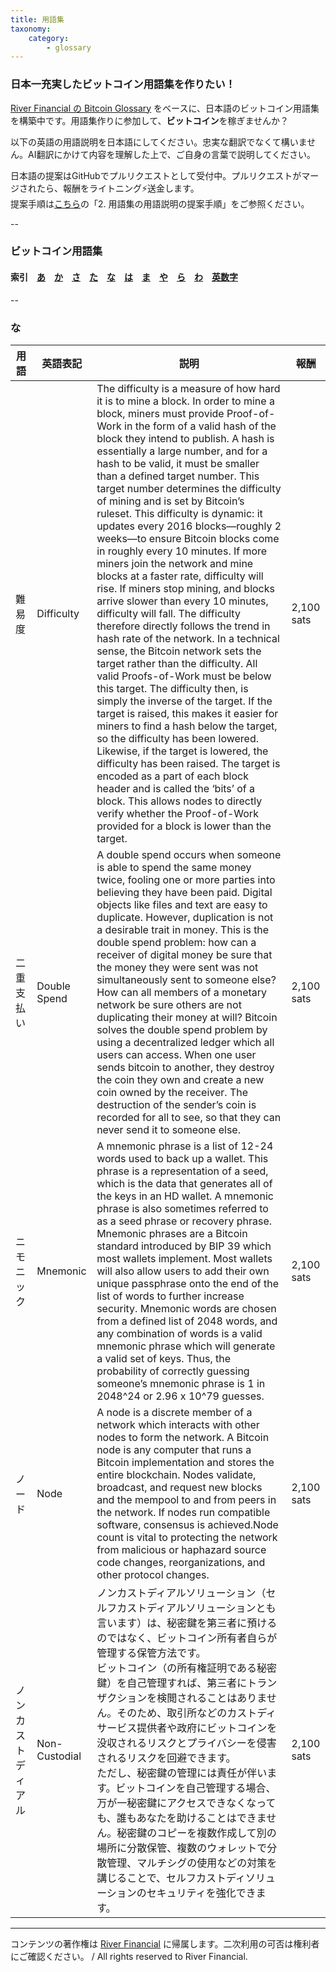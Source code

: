 ```yaml
---
title: 用語集
taxonomy:
    category:
        - glossary
---
```


### 日本一充実したビットコイン用語集を作りたい！

[River Financial の Bitcoin Glossary](https://river.com/learn/terms/) をベースに、日本語のビットコイン用語集を構築中です。用語集作りに参加して、**ビットコイン**を稼ぎませんか？

以下の英語の用語説明を日本語にしてください。忠実な翻訳でなくて構いません。AI翻訳にかけて内容を理解した上で、ご自身の言葉で説明してください。

日本語の提案はGitHubでプルリクエストとして受付中。プルリクエストがマージされたら、報酬をライトニング⚡️送金します。<br>
提案手順は[こちら](https://github.com/lostinbitcoin/categories/wiki)の「2. 用語集の用語説明の提案手順」をご参照ください。

--
### ビットコイン用語集
#### 索引　[あ](http://lostinbitcoin.jp.testrs.jp/staging/glossary/glossary-a/#a)　[か](http://lostinbitcoin.jp.testrs.jp/staging/glossary/glossary-ka/#ka)　[さ](http://lostinbitcoin.jp.testrs.jp/staging/glossary/glossary-sa/#sa)　[た](http://lostinbitcoin.jp.testrs.jp/staging/glossary/glossary-ta/#ta)　[な](http://lostinbitcoin.jp.testrs.jp/staging/glossary/glossary-na/#na)　[は](http://lostinbitcoin.jp.testrs.jp/staging/glossary/glossary-ha/#ha)　[ま](http://lostinbitcoin.jp.testrs.jp/staging/glossary/glossary-ma/#ma)　[や](http://lostinbitcoin.jp.testrs.jp/staging/glossary/glossary-ya/#ya)　[ら](http://lostinbitcoin.jp.testrs.jp/staging/glossary/glossary-ra/#ra)　</a>[わ](http://lostinbitcoin.jp.testrs.jp/staging/glossary/glossary-wa/#wa)　[英数字](http://lostinbitcoin.jp.testrs.jp/staging/glossary/glossary-number/#number)
--

### <a id="na"></a>な

|  用語  |  英語表記  |  説明  |  報酬  |
| ---- | ---- | ---- |---- |
|<a id="difficulty"></a>難易度| Difficulty|The difficulty is a measure of how hard it is to mine a block. In order to mine a block, miners must provide Proof-of-Work in the form of a valid hash of the block they intend to publish. A hash is essentially a large number, and for a hash to be valid, it must be smaller than a defined target number. This target number determines the difficulty of mining and is set by Bitcoin’s ruleset. This difficulty is dynamic: it updates every 2016 blocks—roughly 2 weeks—to ensure Bitcoin blocks come in roughly every 10 minutes. If more miners join the network and mine blocks at a faster rate, difficulty will rise. If miners stop mining, and blocks arrive slower than every 10 minutes, difficulty will fall. The difficulty therefore directly follows the trend in hash rate of the network. In a technical sense, the Bitcoin network sets the target rather than the difficulty. All valid Proofs-of-Work must be below this target. The difficulty then, is simply the inverse of the target. If the target is raised, this makes it easier for miners to find a hash below the target, so the difficulty has been lowered. Likewise, if the target is lowered, the difficulty has been raised. The target is encoded as a part of each block header and is called the ‘bits’ of a block. This allows nodes to directly verify whether the Proof-of-Work provided for a block is lower than the target.| 2,100 sats  |
|<a id="double_spend"></a>二重支払い| Double Spend |A double spend occurs when someone is able to spend the same money twice, fooling one or more parties into believing they have been paid. Digital objects like files and text are easy to duplicate. However, duplication is not a desirable trait in money. This is the double spend problem: how can a receiver of digital money be sure that the money they were sent was not simultaneously sent to someone else? How can all members of a monetary network be sure others are not duplicating their money at will? Bitcoin solves the double spend problem by using a decentralized ledger which all users can access. When one user sends bitcoin to another, they destroy the coin they own and create a new coin owned by the receiver. The destruction of the sender’s coin is recorded for all to see, so that they can never send it to someone else.| 2,100 sats  |
|<a id="mnemonic"></a>ニモニック| Mnemonic| A mnemonic phrase is a list of 12-24 words used to back up a wallet. This phrase is a representation of a seed, which is the data that generates all of the keys in an HD wallet. A mnemonic phrase is also sometimes referred to as a seed phrase or recovery phrase. Mnemonic phrases are a Bitcoin standard introduced by BIP 39 which most wallets implement. Most wallets will also allow users to add their own unique passphrase onto the end of the list of words to further increase security. Mnemonic words are chosen from a defined list of 2048 words, and any combination of words is a valid mnemonic phrase which will generate a valid set of keys. Thus, the probability of correctly guessing someone’s mnemonic phrase is 1 in 2048^24 or 2.96 x 10^79 guesses.| 2,100 sats  |
|<a id="node"></a>ノード|  Node |  A node is a discrete member of a network which interacts with other nodes to form the network. A Bitcoin node is any computer that runs a Bitcoin implementation and stores the entire blockchain. Nodes validate, broadcast, and request new blocks and the mempool to and from peers in the network. If nodes run compatible software, consensus is achieved.Node count is vital to protecting the network from malicious or haphazard source code changes, reorganizations, and other protocol changes. | 2,100 sats  |
|<a id="non_custodial"></a>ノンカストディアル| Non-Custodial | ノンカストディアルソリューション（セルフカストディアルソリューションとも言います）は、秘密鍵を第三者に預けるのではなく、ビットコイン所有者自らが管理する保管方法です。<br>ビットコイン（の所有権証明である秘密鍵）を自己管理すれば、第三者にトランザクションを検閲されることはありません。そのため、取引所などのカストディサービス提供者や政府にビットコインを没収されるリスクとプライバシーを侵害されるリスクを回避できます。<br>ただし、秘密鍵の管理には責任が伴います。ビットコインを自己管理する場合、万が一秘密鍵にアクセスできなくなっても、誰もあなたを助けることはできません。秘密鍵のコピーを複数作成して別の場所に分散保管、複数のウォレットで分散管理、マルチシグの使用などの対策を講じることで、セルフカストディソリューションのセキュリティを強化できます。 | 2,100 sats  |

---
コンテンツの著作権は [River Financial](https://river.com/) に帰属します。二次利用の可否は権利者にご確認ください。 / All rights reserved to River Financial.
